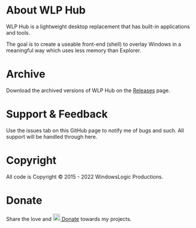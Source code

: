 # About WLP Hub
WLP Hub is a lightweight desktop replacement that has built-in applications and tools.

The goal is to create a useable front-end (shell) to overlay Windows in a meaningful way which uses less memory than Explorer.

# Archive

Download the archived versions of WLP Hub on the [Releases](https://github.com/windowslogic/wlp-hub/releases) page.

# Support & Feedback

Use the issues tab on this GitHub page to notify me of bugs and such. All support will be handled through here.

# Copyright
All code is Copyright © 2015 - 2022 WindowsLogic Productions.

# Donate
Share the love and <a href="https://www.paypal.com/donate?hosted_button_id=8TE9GD6PAGB8Q"><img width="20" height=auto alt="Donate" src="https://windowslogic.co.uk/img/donate.png"> Donate</a> towards my projects.

